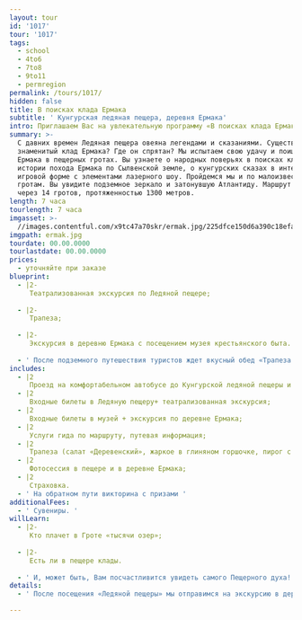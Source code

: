 ```yaml
---
layout: tour
id: '1017'
tour: '1017'
tags:
  - school
  - 4to6
  - 7to8
  - 9to11
  - permregion
permalink: /tours/1017/
hidden: false
title: В поисках клада Ермака
subtitle: ' Кунгурская ледяная пещера, деревня Ермака'
intro: Приглашаем Вас на увлекательную программу «В поисках клада Ермака».
summary: >-
  С давних времен Ледяная пещера овеяна легендами и сказаниями. Существовал ли
  знаменитый клад Ермака? Где он спрятан? Мы испытаем свою удачу и поищем клад
  Ермака в пещерных гротах. Вы узнаете о народных поверьях в поисках кладов, об
  истории похода Ермака по Сылвенской земле, о кунгурских сказах в интересной
  игровой форме с элементами лазерного шоу. Пройдемся мы и по малоизвестным
  гротам. Вы увидите подземное зеркало и затонувшую Атлантиду. Маршрут проходит
  через 14 гротов, протяженностью 1300 метров.
length: 7 часа
tourlength: 7 часа
imgasset: >-
  //images.contentful.com/x9tc47a70skr/ermak.jpg/225dfce150d6a390c18efa4700ba5f0f/ermak.jpg
imgpath: ermak.jpg
tourdate: 00.00.0000
tourlastdate: 00.00.0000
prices:
  - уточняйте при заказе
blueprint:
  - |2-
     Театрализованная экскурсия по Ледяной пещере; 
     
  - |2-
     Трапеза; 
     
  - |2-
     Экскурсия в деревню Ермака с посещением музея крестьянского быта. 
     
  - ' После подземного путешествия туристов ждет вкусный обед «Трапеза Ермака» в кафе гостиницы «Сталагмит». '
includes:
  - |2
     Проезд на комфортабельном автобусе до Кунгурской ледяной пещеры и обратно; 
  - |2
     Входные билеты в Ледяную пещеру+ театрализованная экскурсия; 
  - |2
     Входные билеты в музей + экскурсия по деревне Ермака; 
  - |2
     Услуги гида по маршруту, путевая информация; 
  - |2
     Трапеза (салат «Деревенский», жаркое в глиняном горшочке, пирог с брусникой, чай); 
  - |2
     Фотосессия в пещере и в деревне Ермака; 
  - |2
     Страховка. 
  - ' На обратном пути викторина с призами '
additionalFees:
  - ' Сувениры. '
willLearn:
  - |2-
     Кто плачет в Гроте «тысячи озер»; 
     
  - |2-
     Есть ли в пещере клады. 
     
  - ' И, может быть, Вам посчастливится увидеть самого Пещерного духа! Ведь и сказки и легенды порой оживают! '
details:
  - ' После посещения «Ледяной пещеры» мы отправимся на экскурсию в деревню Ермака. Мы увидим струги Ермаковы, музей крестьянского быта времен Ермака, часовню Николая Чудотворца и много других исторических объектов. '

---
```

